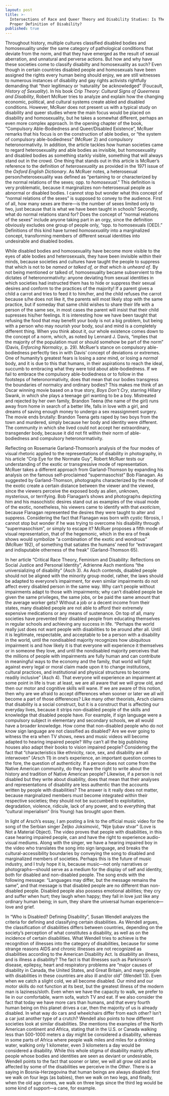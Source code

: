 ```yaml
---
layout: post
title: >-
  Intersections of Race and Queer Theory and Disability Studies: Is There a
  Proper Definition of Disability?
published: true
---
```


<span class="versal t9">T</span>hroughout history, multiple cultures
classified disabled bodies and homosexuality under the same category of
pathological conditions that deviate from the norm, and that they have
emerged as the result of sexual aberration, and unnatural and perverse
actions. But how and why have these societies come to classify disabilty
and homosexuality as such? Even though in certain countries disabled
people and homosexuals have been assigned the rights every human being
should enjoy, we are still witnesses to numerous instances of disability
and gay rights activists rightfully demanding that “their legitimacy or
‘naturality’ be acknowledged” (Foucault, *History of Sexuality*). In his
book *Crip Theory: Cultural Signs of Queerness and Disability*, Robert
McRuer tries to analyze and explain how the changing economic,
political, and cultural systems create abled and disabled conditions.
However, McRuer does not present us with a typical study on disability
and queer studies where the main focus would be placed on disability and
homosexuality, but he takes a somewhat different, perhaps an even more
complex approach. In the opening chapter of the book, “Compulsory
Able-Bodiedness and Queer/Disabled Existence”, McRuer remarks that his
focus is on the construction of able bodies, or “the system of
compulsory able-bodiedness” (McRuer 2) and compulsory heteronormativity.
In addition, the article tackles how human societies came to regard
heterosexuality and able bodies as invisible, but homosexuality and
disabled bodies as something starkly visible, something that will always
stand out in the crowd. One thing that stands out in this article is
McRuer’s reference to the definition of *heterosexuality* as provided in
the 1971 issue of the *Oxford English Dictionary*. As McRuer notes, a
heterosexual person/heterosexuality was defined as “pertaining to or
characterized by the normal relations of the sexes; opp. to
*homosexual*.” This definition is very problematic, because it
marginalizes non-heterosexual people as abnormal or disabled bodies. I
cannot stop but wonder what this concept of “normal relations of the
sexes” is supposed to convey to the audience. First of all, how many
sexes are there—is the number of sexes limited only to two, just because
that is what we have been taught in schools? Secondly, what do normal
relations stand for? Does the concept of “normal relations of the sexes” include anyone
taking part in an orgy, since the definition obviously excludes one
group of people only, “opp. to homosexuals (OED).” Definitions of this
kind have turned *homosexuality* into a marginalized concept,
transforming members of different sexual identities into undesirable and
disabled bodies.

While disabled bodies and homosexuality have become more visible to the
eyes of able bodies and heterosexuals, they have been invisible within
their minds, because societies and cultures have taught the people to
suppress that which is not to be *named or talked of, or that which is
unheard of*. By not being mentioned or talked of, homosexuality became
subservient to the dictates of heteronormativity: anyone deviating from
sexual identities in which societies had instructed them has to hide or
suppress their sexual desires and conform to the practices of the
majority! If a parent gives a child a carrot and tries to feed it to
him/her, and the child refuses the carrot because s/he does not like it,
the parents will most likely stop with the same practice, but if someday that same child
wishes to share their life with a person of the same sex, in most cases
the parent will insist that their child supresses his/her feelings.
It is interesting how we have been taught that refusing the food that
may benefit your body is not a big problem, but being with a person who
may nourish your body, soul and mind is a completely different thing.
When you think about it, our whole existence comes down to the concept
of a norm, which, as noted by Lennard J. Davis, “implies that the
majority of the population must or should somehow be part of the norm”
(Davis, *Enforcing Normalcy*, p. 29). McRuer’s stance on compulsory
able-bodiedness perfectly ties in with Davis’ concept of deviations or
extremes. One of humanity’s greatest fears is losing a *sane* mind, or
losing a *normal* body, and it is due to this that humans, in their
aspirations to reach the ideal, succumb to embracing what they were told
about able-bodiedness. If we fail to embrace the compulsory
able-bodiedness or to follow in the footsteps of heteronormativity, does
that mean that our bodies transgress the boundaries of normalcy and
ordinary bodies? This makes me think of an Oscar winning movie based on
a true story, *Boys Don’t Cry*, starring Hillary Swank, in which she
plays a teenage girl wanting to be a boy. Mistreated and rejected by her
own family, Brandon Teena (the name of the girl) runs away from home in
search of a better life, falls in love with a girl, and dreams of saving
enough money to undergo a sex reassignment surgery. The movie ends
brutally: Brandon Teena gets raped by two boys from the town and
murdered, simply because her body and identity were different. The
community in which she lived could not accept her extraordinary,
transgender body, because it did not fit within their norm of
able-bodiedness and compulsory heteronormativity.

Reflecting on Rosemarie Garland-Thomson’s analysis of the four modes of
visual rhetoric applied to the representations of disability in
photography, in his article “Crip Eye for the Normate Guy”, Robert
McRuer tests our understanding of the exotic or transgressive mode of
representation. McRuer takes a different approach from Garland-Thomson
by expanding his analysis on the famous self-proclaimed “supermasochist”
Bob Flanagan. As suggested by Garland-Thomson, photographs characterized
by the mode of the exotic create a certain distance between the viewer
and the viewed, since the viewers perceive the exposed body as alien,
unknown, mysterious, or terrifying. Bob Flanagan’s shows and photographs
depicting him and his masochistic desires stand out as examples of the
visual mode of the exotic, nonetheless, his viewers came to identify
with that *exoticism*, because Flanagan represented the desires they
were taught to alter and suppress. Considering the fact that Flanagan
was born with cystic fibrosis, I cannot stop but wonder if he was trying
to overcome his disability through “supermasochism”, or simply to escape
it? McRuer proposes a fifth mode of visual representation, that of the
hegemonic, which in the era of freak shows would symbolize “a
combination of the exotic and wondrous” (McRuer 192), of something that
satiates the humans’ need for “extravagant and indisputable otherness of
the freak” (Garland-Thomson 65).

In her article “Critical Race Theory, Feminism and Disability:
Reflections on Social Justice and Personal Identity”, Adrienne Asch
mentions “the universializing of disability” (Asch 3). As Asch
contends, disabled people should not be aligned with the minority group
model, rather, the laws should be adapted to everyone’s impairment, for
even similar impairments do not affect every disabled person in the same
way. Why can’t people without impairments adapt to those with
impairments; why can’t disabled people be given the same privileges, the
same jobs, or be paid the same amount that the average worker gets?
Without a job or a decent income from their states, many disabled people
are not able to afford their extremely expensive medications or any
means of sustenance. On top of all, many societies have prevented their
disabled people from educating themselves in regular schools and
achieving any success in life. “Perhaps the world really just does not
want people with disabilities to be around after all. Until it is
legitimate, respectable, and acceptable to be a person with a disability
in the world, until the nondisabled majority recognizes how ubiquitous
impairment is and how likely it is that everyone will experience it
themselves or in someone they love, and until the nondisabled majority
perceives that the millions of people with impairments are fully human
and can contribute in meaningful ways to the economy and the family,
that world will fight against every legal or moral claim made upon it to
change institutions, cultural practices, and institutional and physical
structures to become readily inclusive” (Asch 4). That everyone will
experience an impairment at some point in life is true: at least, we are
all aware that we will grow old, and then our motor and cognitive skills
will wane. If we are aware of this notion, then why are we afraid to
accept differences when sooner or later we all will become a part of
those differences? Like many other theorists, Arsch claims that
disability is a social construct, but it is a construct that is
affecting our everyday lives, because it strips non-disabled people of
the skills and knowledge that disabled people have. For example, if sign
language were a compulsory subject in elementary and secondary schools,
we all would have a broader knowledge. How come that non-disabled people
who do not know sign language are not classified as disabled? Are we
ever going to witness the era when TV shows, news and music videos will
become adapted to hearing impaired people? Why can’t all the big
publishing houses also adapt their books to vision impaired people?
Considering the fact that “characteristics like ethnicity, race, sex,
and disability are all interwoven” (Arsch 11) in one’s experience, an
important question comes to the fore, the question of authenticity. If a
person does not come from the Native American community, do they have
the right to write about the history and tradition of Native American
people? Likewise, if a person is not disabled but they write about
disability, does that mean that their analyses and representations of
disability are less authentic than the accounts written by people with
disabilities? The answer is it really does not matter, because
marginalized members must become integrated within their respective
societies; they should not be succumbed to exploitation, degradation,
violence, ridicule, lack of any power, and to everything that “cultural
imperialism” (Iris Young) has brought upon them.

In light of Arsch’s essay, I am posting a link to the official music
video for the song of the Serbian singer Željko Joksimović, “Nije ljubav
stvar” (Love is Not a Material Object). The video proves that people
with disabilities, in this case hearing impaired people, can and have
the right to experience audio-visual mediums. Along with the singer, we
have a hearing impaired boy in the video who translates the song into
sign language, and breaks the cultural-accessibility boundaries by
conveying the song to disabled and marginalized members of societies.
Perhaps this is the future of music industry, and I truly hope it is,
because music—not only narratives or photographs—should serve as a
medium for the display of self and identity, both for disabled and
non-disabled people. The song ends with the following message:
“Languages may differ, but the message remains the same”, and that
message is that disabled people are no different than non-disabled
people. Disabled people also possess emotional abilities; they cry and
suffer when hurt; they laugh when happy; they fall in love just like any
ordinary human being; in sum, they share the universal human
experience—love and grief.

In “Who is Disabled? Defining Disability”, Susan Wendell analyzes the
criteria for defining and classifying certain disabilities. As Wendell
argues, the classification of disabilities differs between countries,
depending on the society’s perception of what constitutes a disability,
as well as on the incidence of certain disabilities. What Wendell tries
to achieve is the recognition of illnesses into the category of
disabilities, because for some strange reasons AIDS and chronic
illnesses are not recognized as disabilities according to the American
Disability Act. Is disability an illness, and is illness a disability?
The fact is that illnesses such as Parkinson’s disease, epilepsy, heart
and respiratory problems are “major causes of disability in Canada, the
United States, and Great Britain, and many people with disabilities in
these countries are also ill and/or old” (Wendell 13). Even when we
catch a slight cold, we all become disabled. Our mind and our motor
skills do not function at its best, but the greatest illness of the
modern man is laziness/sloth. Even when we have the capacity to walk, we
prefer to lie in our comfortable, warm sofa, watch TV and eat. If we
also consider the fact that today we have more cars than humans, and
that every fourth human being on this planet drives a car, then the
majority of us is already disabled. In what way do cars and wheelchairs
differ from each other? Isn’t a car just another type of a crutch?
Wendell also points to how different societies look at similar
disabilities. She mentions the examples of the North American continent
and Africa, stating that in the U.S. or Canada walking less than
500-1000 meters a day might be considered a disability, whereas in some
parts of Africa where people walk miles and miles for a drinking water,
walking only 1 kilometer, even 3 kilometers a day would be considered a
disability. While this whole stigma of disability mainly affects people
whose bodies and identities are seen as deviant or undesirable, Wendell
points to the fact that sooner or later, we will all grow old and be
affected by some of the disabilities we perceive in the *Other*. There
is a saying in Bosnia-Herzegovina that human beings are always disabled:
first we walk on four legs (as babies), then we walk on two legs, and
finally, when the old age comes, we walk on three legs since the third
leg would be some kind of support—a cane, for example.
